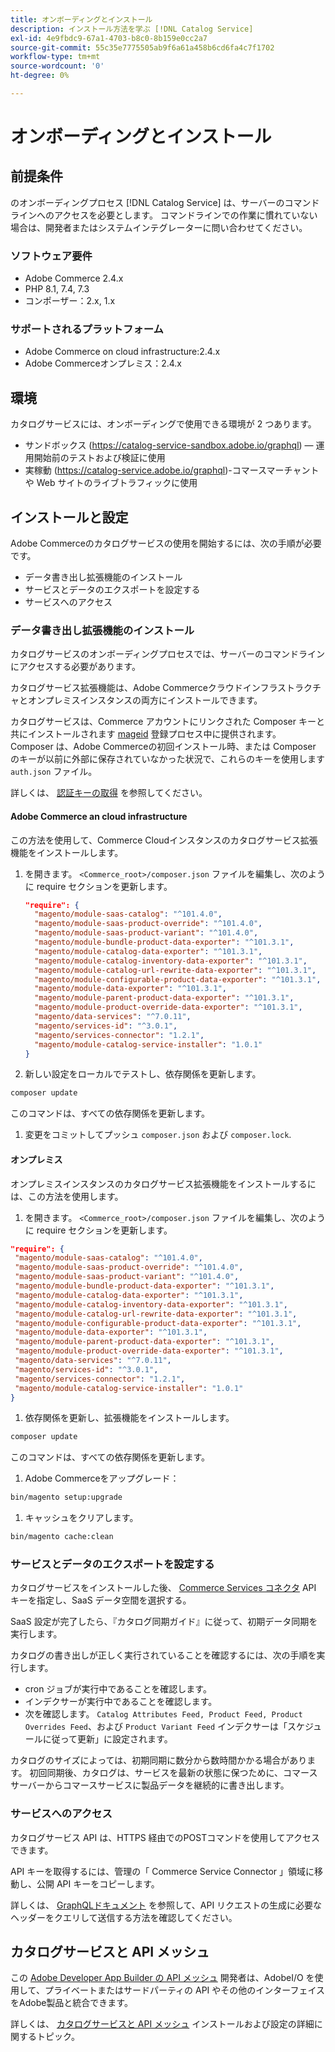 ```yaml
---
title: オンボーディングとインストール
description: インストール方法を学ぶ [!DNL Catalog Service]
exl-id: 4e9fbdc9-67a1-4703-b8c0-8b159e0cc2a7
source-git-commit: 55c35e7775505ab9f6a61a458b6cd6fa4c7f1702
workflow-type: tm+mt
source-wordcount: '0'
ht-degree: 0%

---
```


# オンボーディングとインストール

## 前提条件

のオンボーディングプロセス [!DNL Catalog Service] は、サーバーのコマンドラインへのアクセスを必要とします。 コマンドラインでの作業に慣れていない場合は、開発者またはシステムインテグレーターに問い合わせてください。

### ソフトウェア要件

- Adobe Commerce 2.4.x
- PHP 8.1, 7.4, 7.3
- コンポーザー：2.x, 1.x

### サポートされるプラットフォーム

- Adobe Commerce on cloud infrastructure:2.4.x
- Adobe Commerceオンプレミス：2.4.x

## 環境

カタログサービスには、オンボーディングで使用できる環境が 2 つあります。

- サンドボックス (https://catalog-service-sandbox.adobe.io/graphql) — 運用開始前のテストおよび検証に使用
- 実稼動 (https://catalog-service.adobe.io/graphql)-コマースマーチャントや Web サイトのライブトラフィックに使用

## インストールと設定

Adobe Commerceのカタログサービスの使用を開始するには、次の手順が必要です。

- データ書き出し拡張機能のインストール
- サービスとデータのエクスポートを設定する
- サービスへのアクセス

### データ書き出し拡張機能のインストール

カタログサービスのオンボーディングプロセスでは、サーバーのコマンドラインにアクセスする必要があります。

カタログサービス拡張機能は、Adobe Commerceクラウドインフラストラクチャとオンプレミスインスタンスの両方にインストールできます。

カタログサービスは、Commerce アカウントにリンクされた Composer キーと共にインストールされます [mageid](https://developer.adobe.com/commerce/marketplace/guides/sellers/profile-personal/#field-descriptions) 登録プロセス中に提供されます。 Composer は、Adobe Commerceの初回インストール時、または Composer のキーが以前に外部に保存されていなかった状況で、これらのキーを使用します `auth.json` ファイル。

詳しくは、 [認証キーの取得](https://experienceleague.adobe.com/docs/commerce-operations/installation-guide/prerequisites/authentication-keys.html) を参照してください。

#### Adobe Commerce an cloud infrastructure

この方法を使用して、Commerce Cloudインスタンスのカタログサービス拡張機能をインストールします。

1. を開きます。 `<Commerce_root>/composer.json` ファイルを編集し、次のように require セクションを更新します。

   ```json
   "require": {
     "magento/module-saas-catalog": "^101.4.0",
     "magento/module-saas-product-override": "^101.4.0",
     "magento/module-saas-product-variant": "^101.4.0",
     "magento/module-bundle-product-data-exporter": "^101.3.1",
     "magento/module-catalog-data-exporter": "^101.3.1",
     "magento/module-catalog-inventory-data-exporter": "^101.3.1",
     "magento/module-catalog-url-rewrite-data-exporter": "^101.3.1",
     "magento/module-configurable-product-data-exporter": "^101.3.1",
     "magento/module-data-exporter": "^101.3.1",
     "magento/module-parent-product-data-exporter": "^101.3.1",
     "magento/module-product-override-data-exporter": "^101.3.1",
     "magento/data-services": "^7.0.11",
     "magento/services-id": "^3.0.1",
     "magento/services-connector": "1.2.1",
     "magento/module-catalog-service-installer": "1.0.1"
   }
   ```

1. 新しい設定をローカルでテストし、依存関係を更新します。

```bash
composer update
```

このコマンドは、すべての依存関係を更新します。

1. 変更をコミットしてプッシュ `composer.json` および `composer.lock`.

#### オンプレミス

オンプレミスインスタンスのカタログサービス拡張機能をインストールするには、この方法を使用します。

1. を開きます。 `<Commerce_root>/composer.json` ファイルを編集し、次のように require セクションを更新します。

```json
"require": {
 "magento/module-saas-catalog": "^101.4.0",
 "magento/module-saas-product-override": "^101.4.0",
 "magento/module-saas-product-variant": "^101.4.0",
 "magento/module-bundle-product-data-exporter": "^101.3.1",
 "magento/module-catalog-data-exporter": "^101.3.1",
 "magento/module-catalog-inventory-data-exporter": "^101.3.1",
 "magento/module-catalog-url-rewrite-data-exporter": "^101.3.1",
 "magento/module-configurable-product-data-exporter": "^101.3.1",
 "magento/module-data-exporter": "^101.3.1",
 "magento/module-parent-product-data-exporter": "^101.3.1",
 "magento/module-product-override-data-exporter": "^101.3.1",
 "magento/data-services": "^7.0.11",
 "magento/services-id": "^3.0.1",
 "magento/services-connector": "1.2.1",
 "magento/module-catalog-service-installer": "1.0.1"
}
```

1. 依存関係を更新し、拡張機能をインストールします。

```bash
composer update
```

このコマンドは、すべての依存関係を更新します。

1. Adobe Commerceをアップグレード：

```bash
bin/magento setup:upgrade
```

1. キャッシュをクリアします。

```bash
bin/magento cache:clean
```

### サービスとデータのエクスポートを設定する

カタログサービスをインストールした後、 [Commerce Services コネクタ](https://experienceleague.adobe.com/docs/commerce-merchant-services/user-guides/integration-services/saas.html#apikey) API キーを指定し、SaaS データ空間を選択する。

SaaS 設定が完了したら、『カタログ同期ガイド』に従って、初期データ同期を実行します。

カタログの書き出しが正しく実行されていることを確認するには、次の手順を実行します。

- cron ジョブが実行中であることを確認します。
- インデクサーが実行中であることを確認します。
- 次を確認します。 `Catalog Attributes Feed, Product Feed, Product Overrides Feed`、および `Product Variant Feed` インデクサーは「スケジュールに従って更新」に設定されます。

カタログのサイズによっては、初期同期に数分から数時間かかる場合があります。 初回同期後、カタログは、サービスを最新の状態に保つために、コマースサーバーからコマースサービスに製品データを継続的に書き出します。

### サービスへのアクセス

カタログサービス API は、HTTPS 経由でのPOSTコマンドを使用してアクセスできます。

API キーを取得するには、管理の「 Commerce Service Connector 」領域に移動し、公開 API キーをコピーします。

詳しくは、 [GraphQLドキュメント](https://developer.adobe.com/commerce/webapi/graphql/) を参照して、API リクエストの生成に必要なヘッダーをクエリして送信する方法を確認してください。

## カタログサービスと API メッシュ

この [Adobe Developer App Builder の API メッシュ](https://developer.adobe.com/graphql-mesh-gateway/gateway/overview/) 開発者は、AdobeI/O を使用して、プライベートまたはサードパーティの API やその他のインターフェイスをAdobe製品と統合できます。

詳しくは、  [カタログサービスと API メッシュ](mesh.md) インストールおよび設定の詳細に関するトピック。
